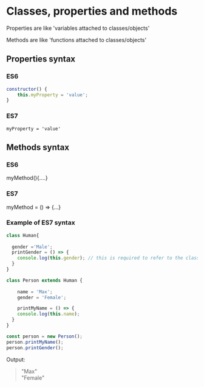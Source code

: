 # Classes, properties and methods

Properties are like 'variables attached to classes/objects' 

Methods are like 'functions attached to classes/objects' 

## Properties syntax

### ES6
```js 
constructor() {
    this.myProperty = 'value';
}
```

### ES7
`myProperty = 'value'`

## Methods syntax

### ES6
myMethod(){....}

### ES7
myMethod = () => {...}

### Example of ES7 syntax

```js
class Human{
 
  gender ='Male';
  printGender = () => {
    console.log(this.gender); // this is required to refer to the class!
  }
}

class Person extends Human {
 
    name = 'Max';
    gender = 'Female';

    printMyName = () => {
    console.log(this.name);
  }
}

const person = new Person();
person.printMyName();
person.printGender();
```

Output:
>"Max" <br> "Female"